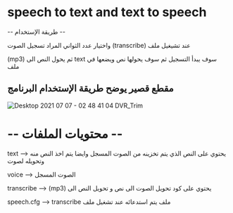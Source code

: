 # speech to text and text to speech

 -- طريقة الإستخدام --

 واختيار عدد الثواني المراد تسجيل الصوت (transcribe) عند تشيغيل ملف

(mp3) ثم يحول النص الى  text  سوف يبدأ التسجيل ثم سوف يحولها نص ويضعها في ملف  


مقطع قصير يوضح طريقة الإستخدام البرنامج 
--

![Desktop 2021 07 07 - 02 48 41 04 DVR_Trim](https://user-images.githubusercontent.com/79781915/124680163-7c999000-dece-11eb-8e0f-b97d599e6192.gif)

# -- محتويات الملفات --

text --> يحتوي على النص الذي يتم تخزينه من الصوت المسجل وايضا يتم اخذ النص منه وتحويله لصوت

voice --> الصوت المسجل

transcribe --> (mp3) يحتوي على كود تحويل الصوت الى نص و تحويل النص الى  

speech.cfg --> transcribe ملف يتم استدعائه عند تشغيل ملف
